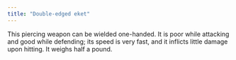```yaml
---
title: "Double-edged eket"
---
```


This piercing weapon can be wielded one-handed. It is poor while
attacking and good while defending; its speed is very fast, and it
inflicts little damage upon hitting. It weighs half a pound.